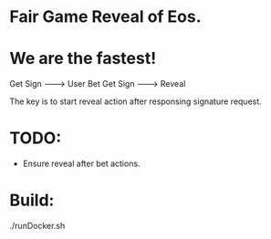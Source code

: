 # Fair Game Reveal of Eos.
# We are the fastest!
Get Sign ---> User Bet
Get Sign ---> Reveal

The key is to start reveal action after responsing signature request.

# TODO:
* Ensure reveal after bet actions.

# Build:
./runDocker.sh
